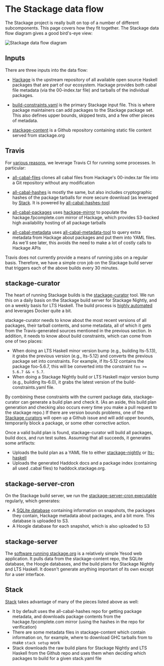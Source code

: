 # The Stackage data flow

The Stackage project is really built on top of a number of different
subcomponents. This page covers how they fit together. The Stackage data flow
diagram gives a good bird's-eye view:

![Stackage data flow diagram](https://cloud.githubusercontent.com/assets/49415/14490986/cad5274e-017e-11e6-85cc-a4d815175c61.png)

## Inputs

There are three inputs into the data flow:

* [Hackage](http://hackage.haskell.org/) is the upstream repository of all
  available open source Haskell packages that are part of our ecosystem.
  Hackage provides both cabal file metadata (via the 00-index.tar file) and
  tarballs of the individual packages.

* [build-constraints.yaml](https://github.com/commercialhaskell/stackage/blob/master/build-constraints.yaml)
  is the primary Stackage input file. This is where package maintainers can add
  packages to the Stackage package set. This also defines upper bounds, skipped
  tests, and a few other pieces of metadata.

* [stackage-content](https://github.com/fpco/stackage-content) is a Github
  repository containing static file content served from stackage.org

## Travis

For [various
reasons](https://www.fpcomplete.com/blog/2015/05/distributing-packages-without-sysadmin),
we leverage Travis CI for running some processes. In particular:

* [all-cabal-files](https://github.com/commercialhaskell/all-cabal-files/blob/hackage/.travis.yml)
  clones all cabal files from Hackage's 00-index.tar file into a Git repository
  without any modification

* [all-cabal-hashes](https://github.com/commercialhaskell/all-cabal-hashes/blob/hackage/.travis.yml)
  is mostly the same, but also includes cryptographic hashes of the package
  tarballs for more secure download (as leveraged by
  [Stack](http://haskellstack.com). It is powered by [all-cabal-hashes-tool](https://github.com/commercialhaskell/all-cabal-hashes-tool)

* [all-cabal-packages](https://github.com/commercialhaskell/all-cabal-packages)
  uses [hackage-mirror](http://github.com/fpco/hackage-mirror) to populate the
  hackage.fpcomplete.com mirror of Hackage, which provides S3-backed high
  availability hosting of all package tarballs

* [all-cabal-metadata](https://github.com/commercialhaskell/all-cabal-metadata)
  uses
  [all-cabal-metadata-tool](https://github.com/commercialhaskell/all-cabal-metadata-tool)
  to query extra metadata from Hackage about packages and put them into YAML
  files. As we'll see later, this avoids the need to make a lot of costly calls
  to Hackage APIs

Travis does not currently provide a means of running jobs on a regular basis.
Therefore, we have a simple cron job on the Stackage build server that triggers
each of the above builds every 30 minutes.

## stackage-curator

The heart of running Stackage builds is the
[stackage-curator](https://github.com/fpco/stackage-curator) tool. We run this
on a daily basis on the Stackage build server for Stackage Nightly, and on a
weekly basis for LTS Haskell. The build process is [highly
automated](https://github.com/commercialhaskell/stackage/blob/master/automated/build.sh) and
leverages Docker quite a bit.

stackage-curator needs to know about the most recent versions of all packages,
their tarball contents, and some metadata, all of which it gets from the
Travis-generated sources mentioned in the previous section. In addition, it
needs to know about build constraints, which can come from one of two places:

* When doing an LTS Haskell minor version bump (e.g., building lts-5.13), it
  grabs the previous version (e.g., lts-5.12) and converts the previous package
  set into constraints. For example, if lts-5.12 contains the package foo-5.6.7,
  this will be converted into the constraint `foo >= 5.6.7 && < 5.7`.
* When doing a Stackage Nightly build or LTS Haskell major version bump (e.g.,
  building lts-6.0), it grabs the latest version of the build-constraints.yaml
  file.

By combining these constraints with the current package data, stackage-curator
can generate a build plan and check it. (As an aside, this build plan
generation and checking also occurs every time you make a pull request to the
stackage repo.) If there are version bounds problems, one of the [Stackage
curators](https://github.com/commercialhaskell/stackage/blob/master/CURATORS.md) will open
up a Github issue and will add upper bounds, temporarily block a package, or
some other corrective action.

Once a valid build plan is found, stackage-curator will build all packages,
build docs, and run test suites. Assuming that all succeeds, it generates some
artifacts:

* Uploads the build plan as a YAML file to either
  [stackage-nightly](https://github.com/fpco/stackage-nightly) or
  [lts-haskell](https://github.com/fpco/lts-haskell)
* Uploads the generated Haddock docs and a package index (containing all used
  .cabal files) to haddock.stackage.org.

## stackage-server-cron

On the Stackage build server, we run the [stackage-server-cron
executable](https://github.com/fpco/stackage-server/blob/master/app/stackage-server-cron.hs)
regularly, which generates:

* A [SQLite
  database](https://github.com/fpco/stackage-server/blob/master/Stackage/Database.hs)
  containing information on snapshots, the packages they contain, Hackage
  metadata about packages, and a bit more. This database is uploaded to S3.
* A Hoogle database for each snapshot, which is also uploaded to S3

## stackage-server

The [software running stackage.org](https://github.com/fpco/stackage-server) is
a relatively simple Yesod web application. It pulls data from the
stackage-content repo, the SQLite database, the Hoogle databases, and the build
plans for Stackage Nightly and LTS Haskell. It doesn't generate anything
important of its own except for a user interface.

## Stack

[Stack](http://haskellstack.com) takes advantage of many of the pieces listed above as well:

* It by default uses the all-cabal-hashes repo for getting package metadata,
  and downloads package contents from the hackage.fpcomplete.com mirror (using
  the hashes in the repo for verification)
* There are some metadata files in stackage-content which contain information
  on, for example, where to download GHC tarballs from to make `stack setup`
  work
* Stack downloads the raw build plans for Stackage Nightly and LTS Haskell from
  the Github repo and uses them when deciding which packages to build for a
  given stack.yaml file
